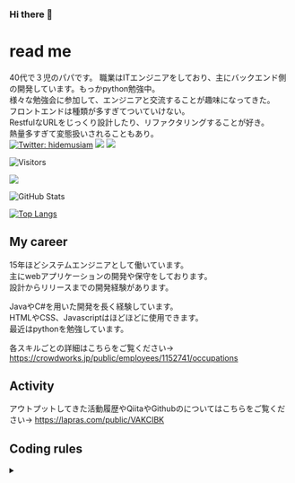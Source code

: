 ### Hi there 👋

<!--
**otowmoyarng/otowmoyarng** is a ✨ _special_ ✨ repository because its `README.md` (this file) appears on your GitHub profile.

Here are some ideas to get you started:

- 🔭 I’m currently working on ...
- 🌱 I’m currently learning ...
- 👯 I’m looking to collaborate on ...
- 🤔 I’m looking for help with ...
- 💬 Ask me about ...
- 📫 How to reach me: ...
- 😄 Pronouns: ...
- ⚡ Fun fact: ...
-->

# read me

40代で３児のパパです。
職業はITエンジニアをしており、主にバックエンド側の開発しています。もっかpython勉強中。<br/>
様々な勉強会に参加して、エンジニアと交流することが趣味になってきた。<br/>
フロントエンドは種類が多すぎてついていけない。<br/>
RestfulなURLをじっくり設計したり、リファクタリングすることが好き。<br/>
熱量多すぎて変態扱いされることもあり。<br/>
[![Twitter: hidemusiam](https://img.shields.io/twitter/follow/hidemusiam?style=social)](https://twitter.com/hidemusiam)
[![](https://img.shields.io/badge/-Qiita-%2355C500)](https://qiita.com/UT_BackendEngineer)
[![](https://img.shields.io/badge/-connpass-%23EB1923)](https://connpass.com/user/hidemusiam1/)

![Visitors](https://visitor-badge.glitch.me/badge?page_id=contiki9&left_color=gray&right_color=blue)
 
![](https://github-profile-summary-cards.vercel.app/api/cards/profile-details?username=otowmoyarng&theme=vue)
 
![GitHub Stats](https://github-readme-stats.vercel.app/api?username=otowmoyarng&show_icons=true)
 
[![Top Langs](https://github-readme-stats.vercel.app/api/top-langs/?username=otowmoyarng&layout=compact&langs_count=6)](https://github.com/anuraghazra/github-readme-stats)

## My career
15年ほどシステムエンジニアとして働いています。<br/>
主にwebアプリケーションの開発や保守をしております。<br/>
設計からリリースまでの開発経験があります。

JavaやC#を用いた開発を長く経験しています。<br/>
HTMLやCSS、Javascriptはほどほどに使用できます。<br/>
最近はpythonを勉強しています。

各スキルごとの詳細はこちらをご覧ください→
https://crowdworks.jp/public/employees/1152741/occupations

## Activity
アウトプットしてきた活動履歴やQiitaやGithubのについてはこちらをご覧ください→
https://lapras.com/public/VAKCIBK

## Coding rules 
<details>
<summary></summary>
</details>
